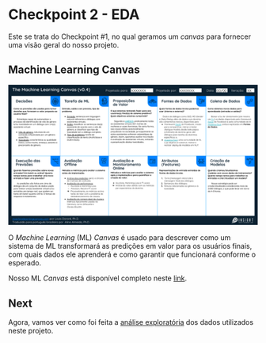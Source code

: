 # Checkpoint 2 - EDA 

Este se trata do Checkpoint #1, no qual geramos um *canvas* para fornecer uma visão geral do nosso projeto.

## Machine Learning Canvas

![ml canvas](/resources/images/ml_canvas.png)

O *Machine Learning* (ML) *Canvas* é usado para descrever como um sistema de ML transformará as predições em valor para os usuários finais, com quais dados ele aprenderá e como garantir que funcionará conforme o esperado.

Nosso ML *Canvas* está disponível completo neste [link](https://docs.google.com/presentation/d/e/2PACX-1vT4uMMfcT0jNAOP6prXJB98LrtrYvKJ572fUQ8Xje5jiDDaq6BQknczhO8VqOCkfioIEe33DR_MELoq/pub?start=false&loop=false&delayms=3000&slide=id.g98a3834021_3_0).


## Next

Agora, vamos ver como foi feita a [análise exploratória](/resources/docs/) dos dados utilizados neste projeto.
